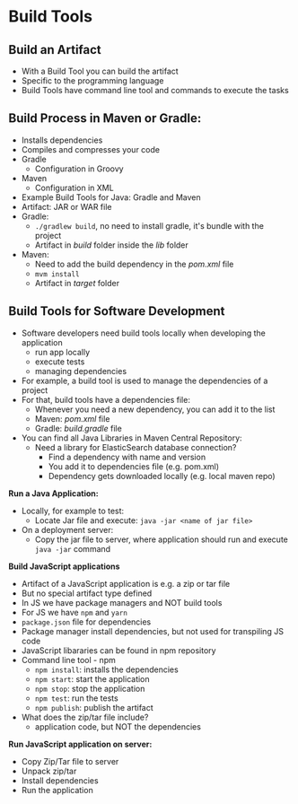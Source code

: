 # Build Tools
## Build an Artifact
- With a Build Tool you can build the artifact
- Specific to the programming language
- Build Tools have command line tool and commands to execute the tasks

## Build Process in Maven or Gradle:
- Installs dependencies
- Compiles and compresses your code
- Gradle
  - Configuration in Groovy 
- Maven
  - Configuration in XML
- Example Build Tools for Java: Gradle and Maven
- Artifact: JAR or WAR file
- Gradle: 
  - `./gradlew build`, no need to install gradle, it's bundle with the project
  - Artifact in *build* folder inside the *lib* folder
- Maven: 
  - Need to add the build dependency in the *pom.xml* file
  - `mvm install`
  - Artifact in *target* folder

## Build Tools for Software Development
- Software developers need build tools locally when developing the application
  - run app locally
  - execute tests
  - managing dependencies
- For example, a build tool is used to manage the dependencies of a project
- For that, build tools have a dependencies file:
  - Whenever you need a new dependency, you can add it to the list
  - Maven: *pom.xml* file
  - Gradle: *build.gradle* file
- You can find all Java Libraries in Maven Central Repository:
  - Need a library for ElasticSearch database connection?
    - Find a dependency with name and version
    - You add it to dependencies file (e.g. pom.xml)
    - Dependency gets downloaded locally (e.g. local maven repo)

**Run a Java Application:**
- Locally, for example to test:
  - Locate Jar file and execute: `java -jar <name of jar file>`
- On a deployment server:
  - Copy the jar file to server, where application should run and execute `java -jar` command

**Build JavaScript applications**
- Artifact of a JavaScript application is e.g. a zip or tar file
- But no special artifact type defined
- In JS we have package managers and NOT build tools
- For JS we have `npm` and `yarn`
- `package.json` file for dependencies
- Package manager install dependencies, but not used for transpiling JS code
- JavaScript libararies can be found in npm repository
- Command line tool - npm
  - `npm install`: installs the dependencies
  - `npm start`: start the application
  - `npm stop`: stop the application
  - `npm test`: run the tests
  - `npm publish`: publish the artifact
- What does the zip/tar file include?
  - application code, but NOT the dependencies

**Run JavaScript application on server:**
- Copy Zip/Tar file to server
- Unpack zip/tar
- Install dependencies
- Run the application
